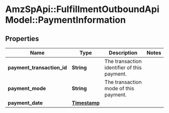 # AmzSpApi::FulfillmentOutboundApiModel::PaymentInformation

## Properties
Name | Type | Description | Notes
------------ | ------------- | ------------- | -------------
**payment_transaction_id** | **String** | The transaction identifier of this payment. | 
**payment_mode** | **String** | The transaction mode of this payment. | 
**payment_date** | [**Timestamp**](Timestamp.md) |  | 


